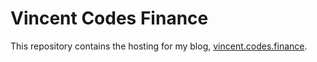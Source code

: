 # Vincent Codes Finance

This repository contains the hosting for my blog, [vincent.codes.finance](https://vincent.codes.finance).